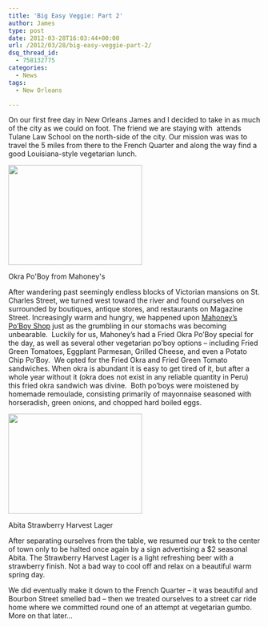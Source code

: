 ```yaml
---
title: 'Big Easy Veggie: Part 2'
author: James
type: post
date: 2012-03-28T16:03:44+00:00
url: /2012/03/28/big-easy-veggie-part-2/
dsq_thread_id:
  - 758132775
categories:
  - News
tags:
  - New Orleans

---
```

On our first free day in New Orleans James and I decided to take in as much of the city as we could on foot. The friend we are staying with  attends Tulane Law School on the north-side of the city. Our mission was was to travel the 5 miles from there to the French Quarter and along the way find a good Louisiana-style vegetarian lunch.

<div style="width: 277px" class="wp-caption alignright">
  <a href="http://i.imgur.com/CVIuO.jpg" rel="lightbox[393]"><img class=" " title="Okra Po'Boy from Mahoney's" src="http://i.imgur.com/CVIuO.jpg" alt="" width="267" height="200" /></a>
  
  <p class="wp-caption-text">
    Okra Po'Boy from Mahoney's
  </p>
</div>

After wandering past seemingly endless blocks of Victorian mansions on St. Charles Street, we turned west toward the river and found ourselves on surrounded by boutiques, antique stores, and restaurants on Magazine Street. Increasingly warm and hungry, we happened upon <a href="http://mahonyspoboys.com/" target="_blank">Mahoney&#8217;s Po&#8217;Boy Shop</a> just as the grumbling in our stomachs was becoming unbearable.  Luckily for us, Mahoney&#8217;s had a Fried Okra Po&#8217;Boy special for the day, as well as several other vegetarian po&#8217;boy options &#8211; including Fried Green Tomatoes, Eggplant Parmesan, Grilled Cheese, and even a Potato Chip Po&#8217;Boy.  We opted for the Fried Okra and Fried Green Tomato sandwiches. When okra is abundant it is easy to get tired of it, but after a whole year without it (okra does not exist in any reliable quantity in Peru) this fried okra sandwich was divine.  Both po&#8217;boys were moistened by homemade remoulade, consisting primarily of mayonnaise seasoned with horseradish, green onions, and chopped hard boiled eggs.

<div style="width: 277px" class="wp-caption aligncenter">
  <a href="http://i.imgur.com/Mr65X.jpg" rel="lightbox[393]"><img title="Abita Strawberry Harvest Lager " src="http://i.imgur.com/Mr65X.jpg" alt="" width="267" height="200" /></a>
  
  <p class="wp-caption-text">
    Abita Strawberry Harvest Lager
  </p>
</div> After separating ourselves from the table, we resumed our trek to the center of town only to be halted once again by a sign advertising a $2 seasonal Abita. The Strawberry Harvest Lager is a light refreshing beer with a strawberry finish. Not a bad way to cool off and relax on a beautiful warm spring day.

We did eventually make it down to the French Quarter &#8211; it was beautiful and Bourbon Street smelled bad &#8211; then we treated ourselves to a street car ride home where we committed round one of an attempt at vegetarian gumbo. More on that later&#8230;